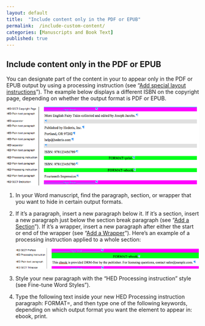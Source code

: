 ```yaml
---
layout: default
title:  "Include content only in the PDF or EPUB"
permalink:  /include-custom-content/
categories: [Manuscripts and Book Text]
published: true
---
```


<section data-type="chapter" class="hsecchapter" data-hederis-type="hsecchapter" id="include-custom-content" data-pi-attrs="id: include-custom-content" role="doc-chapter" title="Include content only in the PDF or EPUB"><h1 data-hederis-type="hblkchaptitle" class="hblkchaptitle" id="paPr64bxf">Include content only in the PDF or EPUB</h1>
    <p class="hblkp" data-hederis-type="hblkp" id="pr1EffLFT">You can designate part of the content in your to appear only in the PDF or EPUB output by using a processing instruction (see &#8220;<a href="{% post_url 2019-05-21-24-Addspeciallayoutinstructions %}"><span class="Hyperlink">Add special layout instructions</span></a>&#8221;). The example below displays a different ISBN on the copyright page, depending on whether the output format is PDF or EPUB.</p>
    <img data-hederis-type="hblkimg" class="hblkimg" id="pnuxkWIwR" src="/images/customcontent1.png"/>
    <ol class="hwprnum-list" data-hederis-type="hwprnum-list" id="pyh5c2SiD"><li class="hblkoli" data-hederis-type="hblkoli" id="li65eOf8bh"><p class="hblkoli" data-hederis-type="hblkoli" id="puOVSvwJp">In your Word manuscript, find the paragraph, section, or wrapper that you want to hide in certain output formats.</p></li>
    <li class="hblkoli" data-hederis-type="hblkoli" id="liQOGMkWSq"><p class="hblkoli" data-hederis-type="hblkoli" id="padcYej22">If it&#8217;s a paragraph, insert a new paragraph below it. If it&#8217;s a section, insert a new paragraph just below the section break paragraph (see &#8220;<a href="{% post_url 2019-05-21-16-AddaSection %}"><span class="Hyperlink">Add a Section</span></a>&#8221;). If it&#8217;s a wrapper, insert a new paragraph after either the start or end of the wrapper (see &#8220;<a href="{% post_url 2019-05-21-15-AddaWrapper %}"><span class="Hyperlink">Add a Wrapper</span></a>&#8221;). Here&#8217;s an example of a processing instruction applied to a whole section:</p><img data-hederis-type="hblkimg" class="hblkimg" id="phn33bQZP" src="/images/customcontent2.png"/>
    </li>
    <li class="hblkoli" data-hederis-type="hblkoli" id="limGdymCP0"><p class="hblkoli" data-hederis-type="hblkoli" id="pUgT8O88m">Style your new paragraph with the &#8220;HED Processing instruction&#8221; style (see Fine-tune Word Styles&#8221;).</p></li>
    <li class="hblkoli" data-hederis-type="hblkoli" id="li40VSyq7Q"><p class="hblkoli" data-hederis-type="hblkoli" id="pCQYfiIEx">Type the following text inside your new HED Processing instruction paragraph: FORMAT=, and then type one of the following keywords, depending on which output format you want the element to appear in: ebook, print.</p></li>
    </ol>
    </section>
    